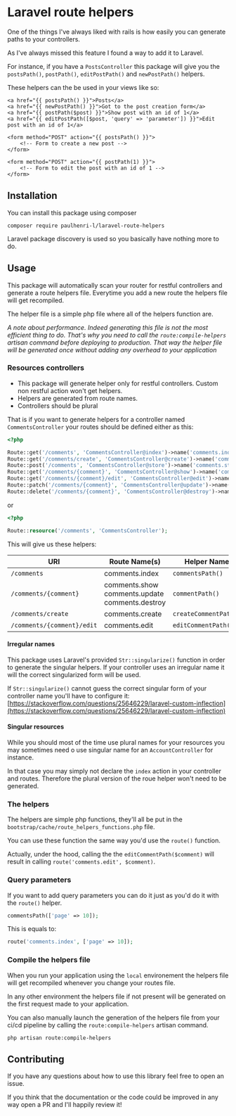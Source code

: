 # Laravel route helpers

One of the things I've always liked with rails is how easily you can generate
paths to your controllers.

As I've always missed this feature I found a way to add it to Laravel.

For instance, if you have a `PostsController` this package will give you the 
`postsPath()`, `postPath()`, `editPostPath()` and `newPostPath()` helpers. 

These helpers can the be used in your views like so:

```blade
<a href="{{ postsPath() }}">Posts</a>
<a href="{{ newPostPath() }}">Got to the post creation form</a>
<a href="{{ postPath($post) }}">Show post with an id of 1</a>
<a href="{{ editPostPath([$post, 'query' => 'parameter']) }}">Edit post with an id of 1</a>

<form method="POST" action="{{ postsPath() }}">
    <!-- Form to create a new post -->
</form>

<form method="POST" action="{{ postPath(1) }}">
    <!-- Form to edit the post with an id of 1 -->
</form>
```

## Installation

You can install this package using composer

```shell script
composer require paulhenri-l/laravel-route-helpers
```

Laravel package discovery is used so you basically have nothing more to do.

## Usage

This package will automatically scan your router for restful controllers and
generate a route helpers file. Everytime you add a new route the helpers file
will get recompiled.

The helper file is a simple php file where all of the helpers function are.

*A note about performance. Indeed generating this file is not the most efficient
thing to do. That's why you need to call the `route:compile-helpers` artisan
command before deploying to production. That way the helper file will be
generated once without adding any overhead to your application*

### Resources controllers

 - This package will generate helper only for restful controllers. Custom non
restful action won't get helpers.
 - Helpers are generated from route names.
 - Controllers should be plural

That is if you want to generate helpers for a controller named
`CommentsController` your routes should be defined either as this:

```php
<?php

Route::get('/comments', 'CommentsController@index')->name('comments.index');
Route::get('/comments/create', 'CommentsController@create')->name('comments.create');
Route::post('/comments', 'CommentsController@store')->name('comments.store');
Route::get('/comments/{comment}', 'CommentsController@show')->name('comments.show');
Route::get('/comments/{comment}/edit', 'CommentsController@edit')->name('comments.edit');
Route::patch('/comments/{comment}', 'CommentsController@update')->name('comments.update');
Route::delete('/comments/{comment}', 'CommentsController@destroy')->name('comments.destroy');
```

or

```php
<?php

Route::resource('/comments', 'CommentsController');
```

This will give us these helpers:

| URI                        | Route Name(s)                                  | Helper Name           |
|----------------------------|------------------------------------------------|-----------------------|
| `/comments`                | comments.index                                 | `commentsPath()`      |
| `/comments/{comment}`      | comments.show comments.update comments.destroy | `commentPath()`       |
| `/comments/create`         | comments.create                                | `createCommentPath()` |
| `/comments/{comment}/edit` | comments.edit                                  | `editCommentPath()`   |

#### Irregular names

This package uses Laravel's provided `Str::singularize()` function in order to
generate the singular helpers. If your controller uses an irregular name it will
the correct singularized form will be used.

If `Str::singularize()` cannot guess the correct singular form of your
controller name you'll have to configure it: 
[https://stackoverflow.com/questions/25646229/laravel-custom-inflection](https://stackoverflow.com/questions/25646229/laravel-custom-inflection)

#### Singular resources

While you should most of the time use plural names for your resources you may
sometimes need o use singular name for an `AccountController` for instance.

In that case you may simply not declare the `index` action in your controller
and routes. Therefore the plural version of the roue helper won't need to be
generated.

### The helpers

The helpers are simple php functions, they'll all be put in the
`bootstrap/cache/route_helpers_functions.php` file.

You can use these function the same way you'd use the `route()` function.

Actually, under the hood, calling the the `editCommentPath($comment)` will
result in calling `route('comments.edit', $comment)`.

### Query parameters

If you want to add query parameters you can do it just as you'd do it with the
`route()` helper.

```php
commentsPath(['page' => 10]);
```

This is equals to:

```php
route('comments.index', ['page' => 10]);
```

### Compile the helpers file

When you run your application using the `local` environement the helpers file
will get recompiled whenever you change your routes file.

In any other environment the helpers file if not present will be generated on 
the first request made to your application.

You can also manually launch the generation of the helpers file from your ci/cd
pipeline by calling the `route:compile-helpers` artisan command.

```shell script
php artisan route:compile-helpers
```

## Contributing

If you have any questions about how to use this library feel free to open an
issue.

If you think that the documentation or the code could be improved in any way
open a PR and I'll happily review it!

